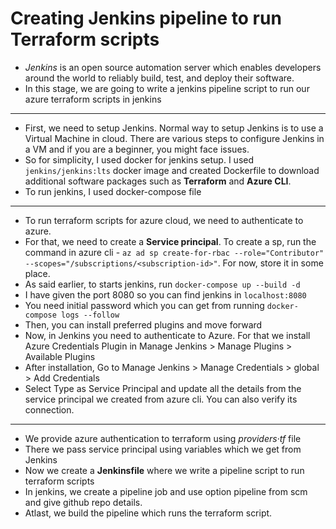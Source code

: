 # Creating Jenkins pipeline to run Terraform scripts
- _Jenkins_ is an open source automation server which enables developers around the world to reliably build, test, and deploy their software.
- In this stage, we are going to write a jenkins pipeline script to run our azure terraform scripts in jenkins

---
- First, we need to setup Jenkins. Normal way to setup Jenkins is to use a Virtual Machine in cloud. There are various steps to configure Jenkins in a VM and if you are a beginner, you might face issues.
- So for simplicity, I used docker for jenkins setup. I used ```jenkins/jenkins:lts``` docker image and created Dockerfile to download additional software packages such as **Terraform** and **Azure CLI**.
- To run jenkins, I used docker-compose file
---
- To run terraform scripts for azure cloud, we need to authenticate to azure.
- For that, we need to create a **Service principal**. To create a sp, run the command in azure cli - ```az ad sp create-for-rbac --role="Contributor" --scopes="/subscriptions/<subscription-id>"```. For now, store it in some place.
- As said earlier, to starts jenkins, run `docker-compose up --build -d` 
- I have given the port 8080 so you can find jenkins in `localhost:8080`
- You need initial password which you can get from running `docker-compose logs --follow`
- Then, you can install preferred plugins and move forward
- Now, in Jenkins you need to authenticate to Azure. For that we install Azure Credentials Plugin in Manage Jenkins > Manage Plugins > Available Plugins
- After installation, Go to Manage Jenkins > Manage Credentials > global > Add Credentials
- Select Type as Service Principal and update all the details from the service principal we created from azure cli. You can also verify its connection.
---
- We provide azure authentication to terraform using *providers&#183;tf* file
- There we pass service principal using variables which we get from Jenkins
- Now we create a **Jenkinsfile** where we write a pipeline script to run terraform scripts
- In jenkins, we create a pipeline job and use option pipeline from scm and give github repo details.
- Atlast, we build the pipeline which runs the terraform script.